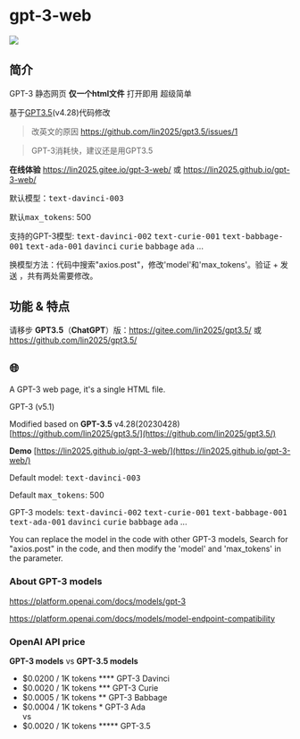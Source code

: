 # gpt-3-web

![](https://lin2025.github.io/img/other-gpt-3.png)

## 简介

 GPT-3 静态网页 **仅一个html文件** 打开即用 超级简单
 
 基于[GPT3.5](https://github.com/lin2025/gpt3.5/)(v4.28)代码修改

 > 改英文的原因 https://github.com/lin2025/gpt3.5/issues/1

 > GPT-3消耗快，建议还是用GPT3.5

 **在线体验** https://lin2025.gitee.io/gpt-3-web/  或  https://lin2025.github.io/gpt-3-web/
 
 默认模型：<kbd>text-davinci-003</kbd>
 
 默认<kbd>max_tokens</kbd>: 500    
 
 支持的GPT-3模型: <kbd>text-davinci-002</kbd>  <kbd>text-curie-001</kbd>  <kbd>text-babbage-001</kbd>  <kbd>text-ada-001</kbd>   <kbd>davinci</kbd>  <kbd>curie</kbd>  <kbd>babbage</kbd>  <kbd>ada</kbd> ...

 换模型方法：代码中搜索"axios.post"，修改'model'和'max_tokens'。验证 + 发送 ，共有两处需要修改。

## 功能 & 特点

 请移步 **GPT3.5**（**ChatGPT**）版：https://gitee.com/lin2025/gpt3.5/  或  https://github.com/lin2025/gpt3.5/


## :globe_with_meridians:

 A GPT-3 web page, it's a single HTML file. 

 GPT-3 (v5.1) 

 Modified based on **GPT-3.5** v4.28(20230428) [https://github.com/lin2025/gpt3.5/](https://github.com/lin2025/gpt3.5/)  

 **Demo** [https://lin2025.github.io/gpt-3-web/](https://lin2025.github.io/gpt-3-web/) 

 Default model: <kbd>text-davinci-003</kbd>   

 Default <kbd>max_tokens</kbd>: 500    

 GPT-3 models: <kbd>text-davinci-002</kbd>  <kbd>text-curie-001</kbd>  <kbd>text-babbage-001</kbd>  <kbd>text-ada-001</kbd>   <kbd>davinci</kbd>  <kbd>curie</kbd>  <kbd>babbage</kbd>  <kbd>ada</kbd> ...

 You can replace the model in the code with other GPT-3 models,  Search for "axios.post" in the code, and then modify the 'model' and 'max_tokens' in the parameter.

### About GPT-3 models

https://platform.openai.com/docs/models/gpt-3  

https://platform.openai.com/docs/models/model-endpoint-compatibility


### OpenAI API price

 **GPT-3 models** vs **GPT-3.5 models**

- $0.0200 / 1K tokens  **** GPT-3 Davinci
- $0.0020 / 1K tokens   *** GPT-3 Curie
- $0.0005 / 1K tokens    ** GPT-3 Babbage    
- $0.0004 / 1K tokens     * GPT-3 Ada        
vs
- $0.0020 / 1K tokens ***** GPT-3.5          
